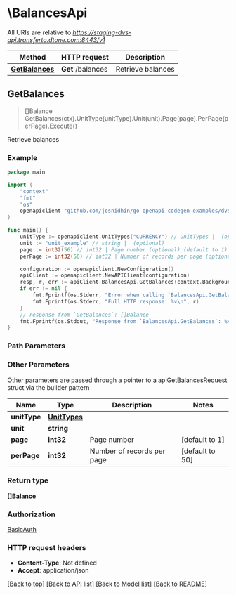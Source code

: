 # \BalancesApi

All URIs are relative to *https://staging-dvs-api.transferto.dtone.com:8443/v1*

Method | HTTP request | Description
------------- | ------------- | -------------
[**GetBalances**](BalancesApi.md#GetBalances) | **Get** /balances | Retrieve balances



## GetBalances

> []Balance GetBalances(ctx).UnitType(unitType).Unit(unit).Page(page).PerPage(perPage).Execute()

Retrieve balances

### Example

```go
package main

import (
    "context"
    "fmt"
    "os"
    openapiclient "github.com/josnidhin/go-openapi-codegen-examples/dvsclient/dvsapi"
)

func main() {
    unitType := openapiclient.UnitTypes("CURRENCY") // UnitTypes |  (optional)
    unit := "unit_example" // string |  (optional)
    page := int32(56) // int32 | Page number (optional) (default to 1)
    perPage := int32(56) // int32 | Number of records per page (optional) (default to 50)

    configuration := openapiclient.NewConfiguration()
    apiClient := openapiclient.NewAPIClient(configuration)
    resp, r, err := apiClient.BalancesApi.GetBalances(context.Background()).UnitType(unitType).Unit(unit).Page(page).PerPage(perPage).Execute()
    if err != nil {
        fmt.Fprintf(os.Stderr, "Error when calling `BalancesApi.GetBalances``: %v\n", err)
        fmt.Fprintf(os.Stderr, "Full HTTP response: %v\n", r)
    }
    // response from `GetBalances`: []Balance
    fmt.Fprintf(os.Stdout, "Response from `BalancesApi.GetBalances`: %v\n", resp)
}
```

### Path Parameters



### Other Parameters

Other parameters are passed through a pointer to a apiGetBalancesRequest struct via the builder pattern


Name | Type | Description  | Notes
------------- | ------------- | ------------- | -------------
 **unitType** | [**UnitTypes**](UnitTypes.md) |  | 
 **unit** | **string** |  | 
 **page** | **int32** | Page number | [default to 1]
 **perPage** | **int32** | Number of records per page | [default to 50]

### Return type

[**[]Balance**](Balance.md)

### Authorization

[BasicAuth](../README.md#BasicAuth)

### HTTP request headers

- **Content-Type**: Not defined
- **Accept**: application/json

[[Back to top]](#) [[Back to API list]](../README.md#documentation-for-api-endpoints)
[[Back to Model list]](../README.md#documentation-for-models)
[[Back to README]](../README.md)

